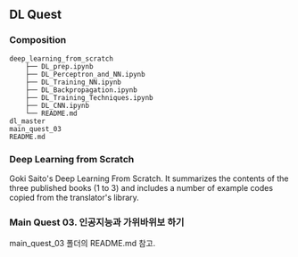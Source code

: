 ## DL Quest

### Composition


```
deep_learning_from_scratch
    ├── DL_prep.ipynb
    ├── DL_Perceptron_and_NN.ipynb
    ├── DL_Training_NN.ipynb
    ├── DL_Backpropagation.ipynb
    ├── DL_Training_Techniques.ipynb
    ├── DL_CNN.ipynb
    └── README.md
dl_master
main_quest_03
README.md
```


### Deep Learning from Scratch


Goki Saito's Deep Learning From Scratch. It summarizes the contents of the three published books (1 to 3) and includes a number of example codes copied from the translator's library.


### Main Quest 03. 인공지능과 가위바위보 하기


main_quest_03 폴더의 README.md 참고.  



